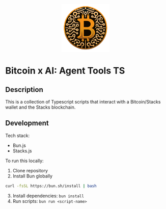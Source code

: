 <p align="center"><img src="https://github.com/aibtcdev/landing-page/blob/main/public/logos/aibtcdev-logo-sm-250px.png" alt="Bitcoin x AI Logo" width="150px" ></p>

# Bitcoin x AI: Agent Tools TS

## Description

This is a collection of Typescript scripts that interact with a Bitcoin/Stacks wallet and the Stacks blockchain.

## Development

Tech stack:

- Bun.js
- Stacks.js

To run this locally:

1. Clone repository
2. Install Bun globally

```bash
curl -fsSL https://bun.sh/install | bash
```

3. Install dependencies: `bun install`
4. Run scripts: `bun run <script-name>`
